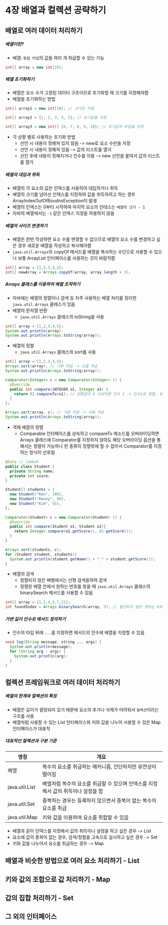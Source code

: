 # 4장 배열과 컬렉션 공략하기

## 배열로 여러 데이터 처리하기

##### 배열이란?
- 배열: `동일 타입`의 값을 여러 개 취급할 수 있는 기능
```java
int[] array = new int[10];
```

##### 배열 초기화하기
- 배열은 요소 수가 고정된 데이터 구조이므로 초기화할 때 크기를 지정해야함
- 배열을 초기화하는 방법
```java
int[] array1 = new int[10]; // 크기만 지정

int[] array2 = {1, 2, 3, 4, 5}; // 초기값을 지정

int[] array3 = new int[] {6, 7, 8, 9, 10}; // 초기값과 타입을 지정
```
- 각 상황 별로 사용하는 초기화 방법
  - 선언 시 내용이 정해져 있지 않음 -> new로 요소 수만을 지정
  - 선언 시 내용이 정해져 있음 -> 값의 리스트를 열거
  - 선인 후에 내용이 정해지거나 인수를 이용 -> new 선언을 붙여서 값의 리스트를 열거

##### 배열의 대입과 취득
- 배열의 각 요소의 값은 인덱스를 사용하여 대입하거나 취득
- 배열의 크기를 넘어선 인덱스를 지정하여 값을 취득하려고 하는 경우 ArrayIndexOutOfBoudnsException이 발생
- 배열의 인덱스는 0부터 시작하여 마지막 요소의 인데스는 `배열의 크기 - 1`
- 자바의 배열에서는 `-1` 같은 인덱스 지정을 하용하지 않음

##### 배열의 사이즈 변경하기
- 배열은 한번 작성하면 요소 수를 변경할 수 없으므로 배열의 요소 수를 변경하고 싶은 경우 새로운 배열을 작성하고 복사해야함
- `java.util.Arrays`의 copyOf 메서드를 배열을 복사하는 수단으로 사용할 수 있으나 보통 ArrayList 인터페이스를 사용하는 것이 바람직함
```java
int[] array = {1,2,3,4,5};
int[] newArray = Arrays.copyOf(array, array.length + 3);
```

##### Arrays 클래스를 이용하여 배열 조작하기
- 자바에는 배열의 정렬이나 검색 등 자주 사용하는 배열 처리를 정리한 `java.util.Arrays` 클래스가 있음
- 배열의 문자열 반환
  - `java.util.Arrays` 클래스의 toString을 사용
```java
int[] array = {1,2,3,4,5};
System.out.println(array);
System.out.println(Arrays.toString(array));
```
- 배열의 정렬
  - `java.util.Arrays` 클래스의 sort를 사용
```java
int[] array = {1,2,3,4,5};
Arrays.sort(array); // 기본 타입 -> 오름 차순
System.out.println(Arrays.toString(array));

Comparator<Integer> c = new Comparator<Integer> () {
  @Override
  public int compare(iNTEGER o1, Integer o2) {
    return 02.compareTo(o1); // 반환값이 0 이상이면 인수 1 -> 인수2로 정렬, 반환 값이 0 미만이면 인수2 -> 인수1로 정렬
  }
};

Arrays.sort(array, c); // 기본 타입 -> 내림 차순
System.out.println(Arrays.toString(array)); 
```
- 객체 배열의 정렬
  - Comparable 인터페이스를 상속하고 compareTo 메소드를 오버라이딩하면 Arrays 클래스에 Comparator를 지정하지 않아도 해당 오버라이딩 옵션을 통해서는 정렬이 가능하나 한 종류의 정렬밖에 할 수 없어서 Comparator를 지정하는 방식이 선호됨
```java
@Data // lombok
public class Student {
  private String name;
  private int score;
}
```
```java
Student[] students = {
  new Student("Ken", 100),
  new Student("Kenny", 90),
  new Student("Kim", 55),
};

Comparator<Student> c = new Comparator<Student> () {
  @Override
  public int compare(Student o1, Student o2){
    return Integer.compare(o2.getScore(), 01.getScore());
  }
}

Arrays.sort(students, c);
for (Student student, students){
  System.out.println(student.getName() + ":" + student.getScore());
}
```
- 배열의 검색
  - 정렬되지 않은 배병에서는 선형 검색을하여 검색
  - 정렬된 배열 안에서 원하는 번호를 찾을 때 `java.util.Arrays` 클래스의 binarySearch 메서드를 사용할 수 있음
```java
int[] array = {1,1,4,5,7,21};
int foundIndex = Arrays.binarySearch(array, 5); // 발견되지 않은 경우는 0보다 작은 값을 반환
```

##### 가변 길이 인수로 메서드 정의하기
- 인수의 타입 뒤에 `...`를 지정하면 메서드의 인수에 배열을 지정할 수 있음
```java
void log(String message, string ... args) {
  System.out.println(message);
  for (String arg : args) {
    System.out.println(arg);
  }
}
```

## 컬렉션 프레임워크로 여러 데이터 처리하기

##### 배열의 한계와 컬렉션의 특징
- 배열은 길이가 결정되어 있기 때문에 요소의 추가나 삭제가 어려워서 `컬렉션`이라는 구조를 사용
- 배열처럼 사용할 수 있는 List 인터페이스와 키와 값을 나누어 사용할 수 있은 Map 인터페이스가 대표적

##### 대표적인 컬렉션과 구분 기준

|명칭|개요|
|------|---|
|배열|복수의 요소를 취급하는 메커니즘, 간단하지만 유연성이 떨어짐|
|java.util.List|배열처럼 복수의 요소를 취급할 수 있으며 인덱스를 지정해서 값의 취득이나 설정을 함|
|java.util.Set|중복하는 경우는 등록하지 않으면서 중복이 없는 복수의 요소를 취급|
|java.util.Map|키와 값을 이용하여 요소를 취합할 수 있음|

- 배열과 같이 인덱스를 지정해서 값의 취득이나 설정을 하고 싶은 경우 -> List
- 요소에 값의 중복이 없는 경우, 검색/정렬을 고속으로 실시하고 싶은 경우 -> Set
- 키와 값을 나누어서 요소를 취급하는 경우 -> Map


## 배열과 비슷한 방법으로 여러 요소 처리하기 - List

##### 

## 키와 값의 조합으로 값 처리하기 - Map

#####

## 갑의 집합 처리하기 - Set

#####

## 그 외의 인터페이스

#####
